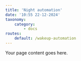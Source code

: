 ```yaml
---
title: 'Night automation'
date: '10:55 22-12-2024'
taxonomy:
    category:
        - docs
routes:
    default: /wakeup-automation
---
```


Your page content goes here.